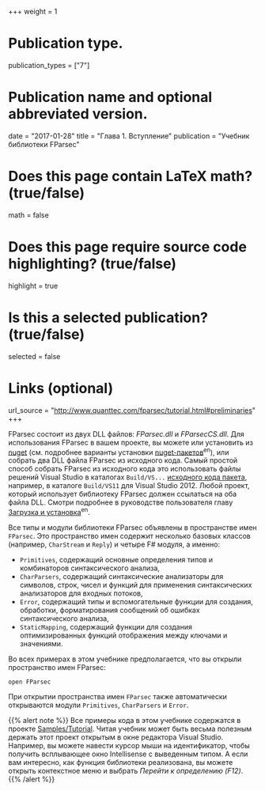 ﻿+++
weight = 1

# Publication type.
publication_types = ["7"]

# Publication name and optional abbreviated version.
date = "2017-01-28"
title = "Глава 1. Вступление"
publication = "Учебник библиотеки FParsec"

# Does this page contain LaTeX math? (true/false)
math = false

# Does this page require source code highlighting? (true/false)
highlight = true

# Is this a selected publication? (true/false)
selected = false

# Links (optional)
url_source = "http://www.quanttec.com/fparsec/tutorial.html#preliminaries"
+++

FParsec состоит из двух DLL файлов: *FParsec.dll* и *FParsecCS.dll*. Для использования FParsec в вашем проекте, вы можете или установить из [nuget](http://nuget.org) (см. подробнее варианты установки [nuget-пакетов](http://www.quanttec.com/fparsec/download-and-installation.html#nuget-packages)<sup>en</sup>), или собрать два DLL файла FParsec из исходного кода. Самый простой способ собрать FParsec из исходного кода это использовать файлы решений Visual Studio в каталогах `Build/VS...` [исходного кода пакета](https://bitbucket.org/fparsec/main/get/tip.zip), например, в каталоге `Build/VS11` для Visual Studio 2012. Любой проект, который использует библиотеку FParsec должен ссылаться на оба файла DLL. Смотри подробнее в руководстве пользователя главу [Загрузка и установка](http://www.quanttec.com/fparsec/download-and-installation.html)<sup>en</sup>.

Все типы и модули библиотеки FParsec объявлены в пространстве имен `FParsec`. Это пространство имен содержит несколько базовых классов (например, `CharStream` и `Reply`) и четыре F# модуля, а именно:
- `Primitives`, содержащий основные определения типов и комбинаторов синтаксического анализа,
- `CharParsers`, содержащий синтаксические анализаторы для символов, строк, чисел и функций для применения синтаксических анализаторов для входных потоков,
- `Error`, содержащий типы и вспомогательные функции для создания, обработки, форматирования сообщений об ошибках синтаксического анализа,
- `StaticMapping`, содержащий функции для создания оптимизированных функций отображения между ключами и значениями.

Во всех примерах в этом учебнике предполагается, что вы открыли пространство имен FParsec:

```
open FParsec
```

При открытии пространства имен `FParsec` также автоматически открываются модули `Primitives`, `CharParsers` и `Error`.

{{% alert note %}}
Все примеры кода в этом учебнике содержатся в проекте [Samples/Tutorial](https://bitbucket.org/fparsec/main/src/c234349e7b738e09a1b9eb53f5f1ef77d584f09b/Samples/Tutorial/tutorial.fs?at=default). Читая учебник может быть весьма полезным держать этот проект открытым в окне редактора Visual Studio. Например, вы можете навести курсор мыши на идентификатор, чтобы получить всплывающее окно Intellisense с выведенным типом. А если вам интересно, как функция библиотеки реализована, вы можете открыть контекстное меню и выбрать *Перейти к определению (F12)*.
{{% /alert %}}